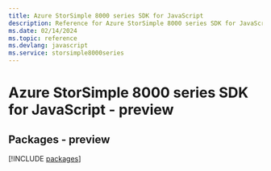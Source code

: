 ```yaml
---
title: Azure StorSimple 8000 series SDK for JavaScript
description: Reference for Azure StorSimple 8000 series SDK for JavaScript
ms.date: 02/14/2024
ms.topic: reference
ms.devlang: javascript
ms.service: storsimple8000series
---
```

# Azure StorSimple 8000 series SDK for JavaScript - preview
## Packages - preview
[!INCLUDE [packages](storsimple-8000-series-index.md)]